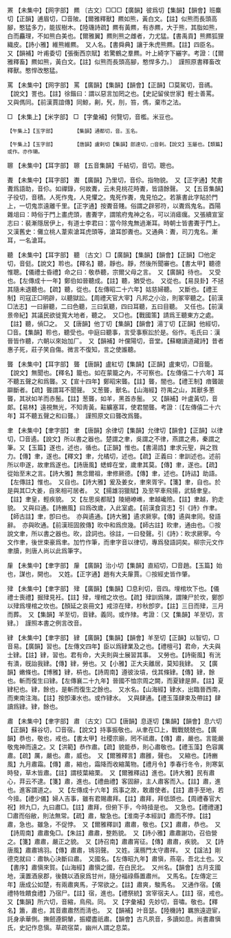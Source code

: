 <!-- { "loadSidebar": true } -->
罴	【未集中】【网字部】	羆	〔古文〕□□□【廣韻】彼爲切【集韻】【韻會】班麋切【正韻】逋眉切，□音陂。【爾雅釋獸】羆如熊，黃白文。【註】似熊而長頭高腳，憨猛多力，能拔樹木。【陸璣詩疏】羆有黃羆，有赤羆，大于熊，其脂如熊，白而麤理，不如熊白美也。【爾雅翼】羆則熊之雌者，力尤猛。【書禹貢】熊羆狐狸織皮。【詩小雅】維熊維羆。　又人名。【書舜典】讓于朱虎熊羆。【註】四臣名。　又【韻補】叶甫委切【張衡西京賦】若驚鶴之羣羆。叶上綺字下纚字。考證：〔【爾雅釋畜】羆如熊，黃白文。【註】似熊而長頭高腳，憨悍多力。〕　謹照原書釋畜改釋獸。憨悍改憨猛。 

罵	【未集中】【网字部】	罵	【廣韻】【集韻】【韻會】【正韻】□莫駕切，音禡。【說文】詈也。【註】徐鍇曰：謂以惡言加罔之也。【史記留侯世家】輕士善罵。　又與傌同。【前漢賈誼傳】同鯨，劓，髠，刖，笞，傌，棄市之法。

□	【未集上】【米字部】	□	【字彙補】何覽切，音檻。米豆也。

	【午集上】【玉字部】		【集韻】通都切，音。玉名。

	【午集上】【玉字部】		【唐韻】盧剌切【集韻】郎達切，□音剌。【說文】玉屬也。【類篇】或作。亦作瓎。

聺	【未集中】【耳字部】	聺	【五音集韻】千結切，音切。聰也。

聻	【未集中】【耳字部】	聻	【廣韻】乃里切，音伱。指物貌。　又【正字通】梵書聻爲語助，音伱。如禪錄，何故聻，云未見桃花時聻，皆語餘聲。　又【五音集韻】子役切，音積。人死作鬼，人見懼之。鬼死作聻，鬼見怕之。若篆書此字貼於門上，一切鬼祟遠離千里。【正字通】按聻音賤。俗謂之辟邪符，以聻爲鬼名。酉陽雜俎曰：時俗于門上畫虎頭，書聻字，謂隂府鬼神之名，可以消瘧癘。又張續宣室志曰：裴漸隱居伊上，有道士李君曰：當今除鬼無過漸耳。時朝士皆書聻于門上。又漢舊史：儺立桃人葦索滄耳虎頭等，滄耳卽聻也。又通典：聻，司刀鬼名。漸耳，一名滄耳。

聽	【未集中】【耳字部】	聽	〔古文〕□【廣韻】【集韻】【韻會】【正韻】□他定切，音侹。【說文】聆也。【釋名】聽，靜也。靜，然後所聞審也。【書太甲】聽德惟聰。【儀禮士昏禮】命之曰：敬恭聽，宗爾父母之言。　又【廣韻】待也。　又受也。【左傳成十一年】鄭伯如晉聽成。【註】聽，猶受也。　又從也。【易艮卦】不拯其隨未退聽也。【疏】聽，從也。【左傳昭二十六年】姑慈婦聽。　又斷也。【禮王制】司寇正□明辟，以聽獄訟。【周禮天官大宰】凡邦之小治，則冢宰聽之。【前漢□法志】一曰辭聽，二曰色聽，三曰氣聽，四曰耳聽，五曰目聽。　又任也。【前漢景帝紀】其議民欲徙寬大地者，聽之。　又□也。【戰國策】請爲王聽東方之處。【註】聽，偵□之。　又【唐韻】他丁切【集韻】【韻會】湯丁切【正韻】他經切，□音。【集韻】聆也，聽受也。中庭曰聽事，言受事察訟於是。俗作。毛氏曰：漢晉皆作聽，六朝以來始加厂。　又【韻補】叶儻陽切，音堂。【蘇轍讀道藏詩】昔者惠子死，莊子笑自傷。微言不復知，言之使誰聽。

聾	【未集中】【耳字部】	聾	【唐韻】盧紅切【集韻】【正韻】盧東切，□音籠。【說文】無聞也。【釋名】籠也。如在蒙籠之內，不可察也。【左傳僖二十六年】耳不聽五聲之和爲聾。又【宣十四年】鄭昭宋聾。【註】聾，闇也。【禮王制】瘖聾跛躃斷者。【疏】聾謂耳不聞聲。　又葱聾，獸名。【山海經】符禺之山，其獸多蔥聾，其狀如羊而赤鬛。【註】葱聾，如羊，黑首赤鬛。　又【韻補】叶盧黃切，音郞。【易林】遠視無光，不知靑黃。黈纊塞耳，使君闇聾。考證：〔【左傳僖二十六年】耳不聽五聲之和曰聾。〕　謹照原文曰聾改爲聾。 

聿	【未集中】【聿字部】	聿	【唐韻】余律切【集韻】允律切【韻會】【正韻】以律切，□音遹。【說文】所以書之器也。楚謂之聿，吳謂之不律，燕謂之弗，秦謂之筆。又【玉篇】遂也，述也，循也。【正韻】惟也。【書湯誥】聿求元聖，與之戮力。【傳】聿，遂也。【釋文】聿，允橘切，述也。【疏】正義曰：聿訓述也。述前所以申遂，故聿爲遂也。【詩唐風】蟋蟀在堂，歲聿其莫。【傳】聿，遂也。【疏】從始至末之言。【詩大雅】無念爾祖，聿修厥德。【傳】聿，述也。【詩詁】助語。【左傳註】惟也。　又自也。【詩大雅】爰及姜女，聿來胥宇。【箋】聿，自也。於是與其□大姜，自來相可居者。　又【揚雄羽獵賦】及至罕車飛揚，武騎聿皇。【註】聿皇，輕疾貌。　又【左思吳都賦】陵絕嶛嶕，聿越巉險。【註】聿越，豹走貌。　又與曰通。【詩豳風】曰爲改歲，入此室處。【前漢食貨志】引《詩》作聿。【師古註】聿，卽曰也。　亦與遹通。【詩大雅】遹求厥寧。【傳】遹與聿同。發語辭。　亦與欥通。【前漢班固敘傳】欥中和爲庶幾。【師古註】欥聿，通由也。◎按說文聿，所以書之器也。欥，詮詞也。徐註，一曰發聲。引《詩》：欥求厥寧。今文作聿，後世束豪爲聿。加竹作筆，而聿字音以律切，專爲發語詞矣。柳宗元文作聿牘，則唐人尚以此爲筆字。

肁	【未集中】【聿字部】	肁	【廣韻】治小切【集韻】直紹切，□音趙。【玉篇】始也，謀也，開也。　又姓。【正字通】趙有大夫肁賈。◎按經史皆作肇。

肂	【未集中】【聿字部】	肂	【廣韻】【集韻】□息利切，音四。埋棺坎下也。【儀禮士喪禮】掘肂見衽。【註】肂，埋棺之坎也。【疏】肂訓爲陳，謂陳尸於坎，鄭卽以肂爲埋棺之坎也。【顏延之哀冊文】戒涼在肂，杪秋卽穸。【註】三日而肂，三月而葬。　又【集韻】羊至切，音肄。義同。或作殔。考證：〔又【集韻】羊至切，言肄。〕　謹照本書之例言改音。 

肄	【未集中】【聿字部】	肄	【廣韻】【集韻】【韻會】羊至切【正韻】以智切，□音易。【廣韻】習也。【左傳文四年】臣以爲肄業及之也。【禮檀弓】君命，大夫與士肄。【註】肄，習也。君有命，大夫則與士展習其事。　又勞也。【詩衞風】有洸有潰，旣詒我肄。【傳】肄，勞也。又【小雅】正大夫離居，莫知我肄。　又【廣韻】嫩條也。【博雅】肄，枿也。【詩周南】遵彼汝墳，伐其條肄。【傳】肄，餘也。斬而復生曰肄。【左傳襄二十九年】晉國不恤宗周之闕，而夏肄是屏。【註】夏肄杞也。肄，餘也，是斬而復生之餘也。　又水名。【山海經】肄水，出臨晉西南，而東南注海。【註】按卽溱水也。或作肄水。　又與肆通。【禮玉藻肆束及帶註】肆讀爲肄。肄，餘也。

肅	【未集中】【聿字部】	肅	〔古文〕□□【唐韻】息逐切【集韻】【韻會】息六切【正韻】蘇谷切，□音宿。【說文】持事振敬也。从聿在□上，戰戰兢兢也。【廣韻】恭也，敬也，戒也。【書太甲】社稷宗廟，罔不祗肅。【傳】肅，嚴也。言能嚴敬鬼神而遠之。又【洪範】恭作肅。【疏】貌能恭，則心肅敬也。【禮玉藻】色容厲肅。【疏】厲，嚴也。肅，威也。　又【爾雅釋言】肅雝，聲也。　又縮也。【詩豳風】九月肅霜。【傳】肅，縮也，霜降而收縮萬物。【禮月令】季春行冬令，則寒氣時發，草木皆肅。【註】謂枝葉縮栗。　又【爾雅釋詁】進也。【詩大雅】民有肅心，荓云不逮。【箋】肅，進也。【禮曲禮】客固辭，主人肅客而入。【註】肅，進也。進客謂道之。　又【左傳成十六年】爲事之故，敢肅使者。【註】肅手至地，若今撎。【禮少儀】婦人吉事，雖有君賜肅拜。【註】肅拜，拜低頭也。【周禮春官大祝】辨九□，九曰肅□。【註】肅拜，但俯下手，今時撎是也。　又急也。【禮禮運】□肅而俗敝，則法無常。【疏】肅，駿急也。【淮南子本經訓】肅而不悖。【註】肅，急也。雖急，不促悖。　又【爾雅釋訓】肅肅，敬也。【又】肅肅，恭也。　又【詩周南】肅肅兔□。【朱註】肅肅，整飭貌。　又【詩小雅】肅肅謝功，召伯營之。【箋】肅肅，嚴正之貌。　又【詩召南】肅肅宵征。【傳】肅肅，疾貌。　又【詩唐風】肅肅鴇羽。【傳】肅肅，鴇羽聲。　又姓。漢鴈門太守肅祥。　又【諡法】剛德克就曰：肅執心決斷曰肅。　又國名。【左傳昭九年】肅愼，燕亳，吾北土也。又【書序】肅愼來賀。【山海經】肅愼之國，在白民北。　又州名。【韻會】古月支國地，漢置酒泉郡，後魏以酒泉爲甘州，隨分福祿縣置肅州。　又馬名。【左傳定三年】唐成公如楚，有兩肅爽馬，子常欲之。【註】肅爽，駿馬名。　又通作宿。【儀禮特牲饋食禮】乃宿尸。【註】宿，進也。【禮祭統】宮宰宿夫人。【註】宿，戒也。　又【集韻】所六切，音縮，鳥飛。同。　又【字彙補】先妙切，音嘯。敬也。【釋名】簫，肅也，其音肅肅然而淸也。　又【韻補】叶音瑟。【陸機詩】羈旅遠遊宦，託身承華側。撫劒遵銅輦，振纓盡祇肅。【韻會】古凡夙音，多讀如息。尚書肅愼氏，史記作息愼。草疏宿菜，幽州人謂之息菜。

